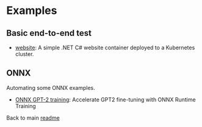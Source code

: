 # Examples

## Basic end-to-end test

- [website](website/README.md): A simple .NET C# website container deployed to a Kubernetes cluster.

## ONNX

Automating some ONNX examples.

- [ONNX GPT-2 training](onnx/training/gpt2/README.md): Accelerate GPT2 fine-tuning with ONNX Runtime Training

Back to main [readme](../../README.md)
